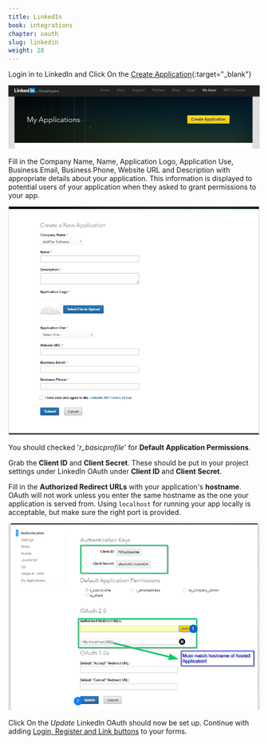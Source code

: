 ```yaml
---
title: LinkedIn
book: integrations
chapter: oauth
slug: linkedin
weight: 28
---
```

Login in to LinkedIn and Click On the [Create Application](https://www.linkedin.com/developer/apps){:target="_blank"}

![](/assets/img/oauth/linkedinoauth-create-application.png)

Fill in the Company Name, Name, Application Logo, Application Use, Business Email, Business Phone, Website URL and Description with appropriate details about your application. This information is displayed to potential users of your application when they asked to grant permissions to your app.

![](/assets/img/oauth/linkedinoauth-create-application-form.png)

You should checked '*r_basicprofile*' for **Default Application Permissions**.

Grab the **Client ID** and **Client Secret**. These should be put in your project settings under LinkedIn OAuth under **Client ID** and **Client Secret**.
 
Fill in the **Authorized Redirect URLs** with your application's **hostname**. OAuth will not work unless you enter the same hostname as the one your application is served from. Using `localhost` for running your app locally is acceptable, but make sure the right port is provided.

![](/assets/img/oauth/linkedinoauth-settings.png)

Click On the *Update*
LinkedIn OAuth should now be set up. Continue with adding [Login, Register and Link buttons](#button) to your forms.
